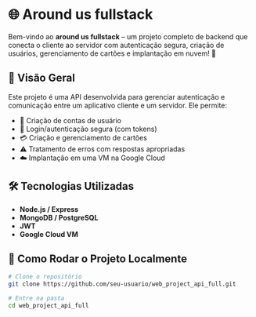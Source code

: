 # 🌐 Around us fullstack

Bem-vindo ao **around us fullstack** – um projeto completo de backend que conecta o cliente ao servidor com autenticação segura, criação de usuários, gerenciamento de cartões e implantação em nuvem! 🚀

## 📌 Visão Geral

Este projeto é uma API desenvolvida para gerenciar autenticação e comunicação entre um aplicativo cliente e um servidor. Ele permite:

- 🧾 Criação de contas de usuário
- 🔐 Login/autenticação segura (com tokens)
- 💳 Criação e gerenciamento de cartões
- ⚠️ Tratamento de erros com respostas apropriadas
- ☁️ Implantação em uma VM na Google Cloud

## 🛠️ Tecnologias Utilizadas

- **Node.js / Express**
- **MongoDB / PostgreSQL**
- **JWT**
- **Google Cloud VM**

## 🚀 Como Rodar o Projeto Localmente

```bash
# Clone o repositório
git clone https://github.com/seu-usuario/web_project_api_full.git

# Entre na pasta
cd web_project_api_full
```
